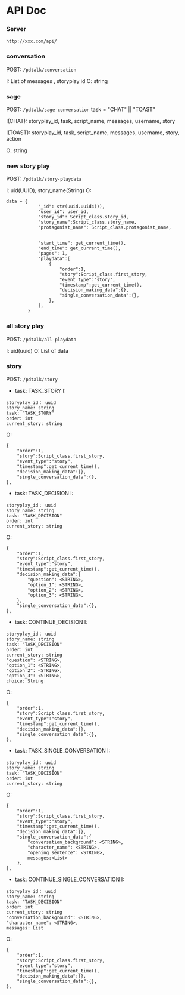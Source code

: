 # API Doc

### Server
`http://xxx.com/api/`


 ### conversation 
 POST: `/pdtalk/conversation`

I: List of messages , storyplay id
O: string


### sage
POST: `/pdtalk/sage-conversation`
task = "CHAT" || "TOAST"

I(CHAT):
storyplay_id, task, script_name, messages, username, story

I(TOAST):
storyplay_id, task, script_name, messages, username, story, action

O: string


### new story play 
POST: `/pdtalk/story-playdata`

I: uid(UUID), story_name(String)
O:
```
data = {
            "_id": str(uuid.uuid4()),
            "user_id": user_id,
            "story_id": Script_class.story_id,
            "story_name":Script_class.story_name,
            "protagonist_name": Script_class.protagonist_name,


            "start_time": get_current_time(),
            "end_time": get_current_time(),
            "pages": 1,
            "playdata":[        
                {
                    "order":1,
                    "story":Script_class.first_story,
                    "event_type":"story",
                    "timestamp":get_current_time(),
                    "decision_making_data":{},
                    "single_conversation_data":{},
                },
            ],
        }
```

### all story play 
POST: `/pdtalk/all-playdata`

I: uid(uuid)
O: List of data

### story
POST: `/pdtalk/story`


 - task: TASK_STORY
I:
```
storyplay_id： uuid
story_name: string
task: "TASK_STORY"
order: int
current_story: string
```

O:
```
{
    "order":1,
    "story":Script_class.first_story,
    "event_type":"story",
    "timestamp":get_current_time(),
    "decision_making_data":{},
    "single_conversation_data":{},
},
```


 - task: TASK_DECISION
I:
```
storyplay_id： uuid
story_name: string
task: "TASK_DECISION"
order: int
current_story: string
```

O:
```
{
    "order":1,
    "story":Script_class.first_story,
    "event_type":"story",
    "timestamp":get_current_time(),
    "decision_making_data":{
        "question": <STRING>,
        "option_1": <STRING>,
        "option_2": <STRING>,
        "option_3": <STRING>,
    },
    "single_conversation_data":{},
},
```


 - task: CONTINUE_DECISION
I:
```
storyplay_id： uuid
story_name: string
task: "TASK_DECISION"
order: int
current_story: string
"question": <STRING>,
"option_1": <STRING>,
"option_2": <STRING>,
"option_3": <STRING>,
choice: String
```

O:
```
{
    "order":1,
    "story":Script_class.first_story,
    "event_type":"story",
    "timestamp":get_current_time(),
    "decision_making_data":{},
    "single_conversation_data":{},
},
```

 - task: TASK_SINGLE_CONVERSATION
I:
```
storyplay_id： uuid
story_name: string
task: "TASK_DECISION"
order: int
current_story: string
```

O:
```
{
    "order":1,
    "story":Script_class.first_story,
    "event_type":"story",
    "timestamp":get_current_time(),
    "decision_making_data":{},
    "single_conversation_data":{
        "conversation_background": <STRING>,
        "character_name": <STRING>,
        "opening_sentence": <STRING>,
        messages:<List>
    },
},
```

 - task: CONTINUE_SINGLE_CONVERSATION
I:
```
storyplay_id： uuid
story_name: string
task: "TASK_DECISION"
order: int
current_story: string
"conversation_background": <STRING>,
"character_name": <STRING>,
messages: List
```

O:
```
{
    "order":1,
    "story":Script_class.first_story,
    "event_type":"story",
    "timestamp":get_current_time(),
    "decision_making_data":{},
    "single_conversation_data":{},
},
```